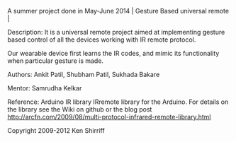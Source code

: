 A summer project done in May-June 2014
| Gesture Based universal remote |

Description: It is a universal remote project aimed at 
implementing gesture based control of all the devices 
working with IR remote protocol.

Our wearable device first learns the IR codes, and mimic its functionality
when particular gesture is made.

Authors:
Ankit Patil,
Shubham Patil,
Sukhada Bakare

Mentor:
Samrudha Kelkar


Reference:
Arduino IR library
IRremote library for the Arduino.
For details on the library see the Wiki on github or the blog post http://arcfn.com/2009/08/multi-protocol-infrared-remote-library.html

Copyright 2009-2012 Ken Shirriff
